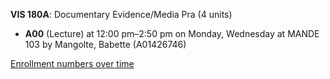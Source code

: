 **VIS 180A**: Documentary Evidence/Media Pra (4 units)

- **A00** (Lecture) at 12:00 pm–2:50 pm on Monday, Wednesday at MANDE 103 by Mangolte, Babette (A01426746)

[Enrollment numbers over time](./VIS180A.tsv)

